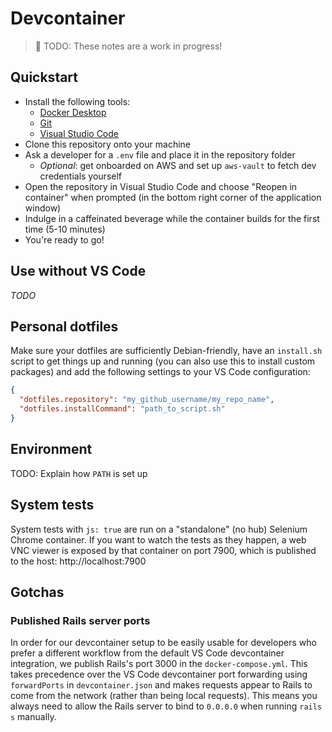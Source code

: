 # Devcontainer

> 🚧 TODO: These notes are a work in progress!

## Quickstart

- Install the following tools:
  - [Docker Desktop](https://www.docker.com/products/docker-desktop)
  - [Git](https://github.com/git-guides/install-git)
  - [Visual Studio Code](https://code.visualstudio.com)
- Clone this repository onto your machine
- Ask a developer for a `.env` file and place it in the repository folder
  - _Optional_: get onboarded on AWS and set up `aws-vault` to fetch dev credentials yourself
- Open the repository in Visual Studio Code and choose "Reopen in container" when prompted
  (in the bottom right corner of the application window)
- Indulge in a caffeinated beverage while the container builds for the first time (5-10 minutes)
- You're ready to go!

## Use without VS Code

_TODO_

## Personal dotfiles

Make sure your dotfiles are sufficiently Debian-friendly, have an `install.sh` script to get things
up and running (you can also use this to install custom packages) and add the following settings
to your VS Code configuration:

```json
{
  "dotfiles.repository": "my_github_username/my_repo_name",
  "dotfiles.installCommand": "path_to_script.sh"
}
```

## Environment

TODO: Explain how `PATH` is set up

## System tests

System tests with `js: true` are run on a "standalone" (no hub) Selenium Chrome container. If you
want to watch the tests as they happen, a web VNC viewer is exposed by that container on port
7900, which is published to the host: http://localhost:7900

## Gotchas

### Published Rails server ports
In order for our devcontainer setup to be easily usable for developers who prefer a different
workflow from the default VS Code devcontainer integration, we publish Rails's port 3000 in the
`docker-compose.yml`. This takes precedence over the VS Code devcontainer port forwarding using
`forwardPorts` in `devcontainer.json` and makes requests appear to Rails to come from the network
(rather than being local requests). This means you always need to allow the Rails server to bind to
`0.0.0.0` when running `rails s` manually.
